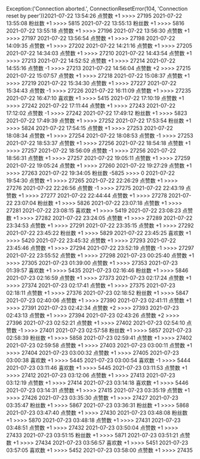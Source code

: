 Exception:('Connection aborted.', ConnectionResetError(104, 'Connection reset by peer'))2021-07-22  13:54:26   点赞数 +1 >>>> 27195
2021-07-22  13:55:08   粉丝数 +1 >>>> 5815
2021-07-22  13:55:13   粉丝数 +1 >>>> 5816
2021-07-22  13:55:18   点赞数 +1 >>>> 27196
2021-07-22  13:56:30   点赞数 +1 >>>> 27197
2021-07-22  13:56:54   点赞数 +1 >>>> 27198
2021-07-22  14:09:35   点赞数 +1 >>>> 27202
2021-07-22  14:21:16   点赞数 +1 >>>> 27205
2021-07-22  14:34:03   点赞数 +1 >>>> 27210
2021-07-22  14:43:54   点赞数 +1 >>>> 27213
2021-07-22  14:52:52   点赞数 +1 >>>> 27214
2021-07-22  14:55:16   点赞数 -1 >>>> 27213
2021-07-22  14:56:04   点赞数 +2 >>>> 27215
2021-07-22  15:07:57   点赞数 +1 >>>> 27218
2021-07-22  15:08:37   点赞数 +1 >>>> 27219
2021-07-22  15:34:30   点赞数 +1 >>>> 27227
2021-07-22  15:34:43   点赞数 -1 >>>> 27226
2021-07-22  16:11:09   点赞数 +1 >>>> 27235
2021-07-22  16:47:10   喜欢数 +1 >>>> 5415
2021-07-22  17:10:19   点赞数 +1 >>>> 27242
2021-07-22  17:11:44   点赞数 +1 >>>> 27243
2021-07-22  17:12:02   点赞数 -1 >>>> 27242
2021-07-22  17:49:12   粉丝数 +1 >>>> 5823
2021-07-22  17:49:39   点赞数 +1 >>>> 27252
2021-07-22  17:53:54   粉丝数 +1 >>>> 5824
2021-07-22  17:54:15   点赞数 +1 >>>> 27253
2021-07-22  18:08:34   点赞数 +1 >>>> 27254
2021-07-22  18:08:53   点赞数 -1 >>>> 27253
2021-07-22  18:53:37   点赞数 +1 >>>> 27256
2021-07-22  18:54:18   点赞数 +1 >>>> 27257
2021-07-22  18:56:09   点赞数 -1 >>>> 27256
2021-07-22  18:56:31   点赞数 +1 >>>> 27257
2021-07-22  19:05:11   点赞数 +1 >>>> 27259
2021-07-22  19:05:24   点赞数 +1 >>>> 27260
2021-07-22  19:27:29   点赞数 +1 >>>> 27263
2021-07-22  19:34:05   粉丝数 -5825 >>>> 0
2021-07-22  19:54:30   点赞数 +1 >>>> 27265
2021-07-22  22:26:29   点赞数 +1 >>>> 27276
2021-07-22  22:26:56   点赞数 -1 >>>> 27275
2021-07-22  22:43:19   点赞数 +1 >>>> 27277
2021-07-22  22:44:44   点赞数 +1 >>>> 27278
2021-07-22  23:07:04   粉丝数 +1 >>>> 5826
2021-07-22  23:07:18   点赞数 +1 >>>> 27281
2021-07-22  23:08:15   喜欢数 +1 >>>> 5419
2021-07-22  23:08:23   点赞数 +1 >>>> 27282
2021-07-22  23:24:05   点赞数 +1 >>>> 27289
2021-07-22  23:34:53   点赞数 +1 >>>> 27291
2021-07-22  23:35:15   点赞数 +1 >>>> 27292
2021-07-22  23:45:22   粉丝数 +1 >>>> 5829
2021-07-22  23:45:25   喜欢数 +1 >>>> 5420
2021-07-22  23:45:32   点赞数 +1 >>>> 27293
2021-07-22  23:45:46   点赞数 +1 >>>> 27294
2021-07-22  23:52:19   点赞数 -1 >>>> 27297
2021-07-22  23:55:52   点赞数 +1 >>>> 27298
2021-07-23  00:25:40   点赞数 +1 >>>> 27305
2021-07-23  01:39:00   点赞数 +1 >>>> 27353
2021-07-23  01:39:57   喜欢数 +1 >>>> 5435
2021-07-23  02:16:46   粉丝数 +1 >>>> 5846
2021-07-23  02:16:59   点赞数 +1 >>>> 27373
2021-07-23  02:17:24   点赞数 +1 >>>> 27374
2021-07-23  02:17:41   点赞数 +1 >>>> 27375
2021-07-23  02:18:11   点赞数 +1 >>>> 27376
2021-07-23  02:18:52   粉丝数 +1 >>>> 5847
2021-07-23  02:40:06   点赞数 +1 >>>> 27390
2021-07-23  02:41:11   点赞数 +1 >>>> 27391
2021-07-23  02:42:34   点赞数 +2 >>>> 27393
2021-07-23  02:43:13   点赞数 +1 >>>> 27394
2021-07-23  02:43:26   点赞数 +2 >>>> 27396
2021-07-23  02:52:21   点赞数 +1 >>>> 27402
2021-07-23  02:54:10   点赞数 -1 >>>> 27401
2021-07-23  02:57:58   粉丝数 +1 >>>> 5857
2021-07-23  02:58:39   粉丝数 +1 >>>> 5858
2021-07-23  02:59:41   点赞数 +1 >>>> 27402
2021-07-23  02:59:58   点赞数 +1 >>>> 27403
2021-07-23  03:00:11   点赞数 +1 >>>> 27404
2021-07-23  03:00:32   点赞数 +1 >>>> 27405
2021-07-23  03:00:38   喜欢数 +1 >>>> 5445
2021-07-23  03:00:54   喜欢数 -1 >>>> 5444
2021-07-23  03:11:46   喜欢数 +1 >>>> 5445
2021-07-23  03:11:53   点赞数 +1 >>>> 27412
2021-07-23  03:12:06   点赞数 +1 >>>> 27413
2021-07-23  03:12:19   点赞数 +1 >>>> 27414
2021-07-23  03:14:18   喜欢数 +1 >>>> 5446
2021-07-23  03:14:31   点赞数 +1 >>>> 27415
2021-07-23  03:35:19   点赞数 +1 >>>> 27426
2021-07-23  03:35:30   点赞数 +1 >>>> 27427
2021-07-23  03:35:47   粉丝数 +1 >>>> 5867
2021-07-23  03:36:31   粉丝数 +1 >>>> 5868
2021-07-23  03:47:40   点赞数 +1 >>>> 27430
2021-07-23  03:48:08   粉丝数 +1 >>>> 5870
2021-07-23  03:48:18   点赞数 +1 >>>> 27431
2021-07-23  03:48:51   点赞数 +1 >>>> 27432
2021-07-23  03:50:04   点赞数 +1 >>>> 27433
2021-07-23  03:51:15   粉丝数 +1 >>>> 5871
2021-07-23  03:51:21   点赞数 +1 >>>> 27434
2021-07-23  03:56:57   喜欢数 +1 >>>> 5451
2021-07-23  03:57:05   喜欢数 +1 >>>> 5452
2021-07-23  03:58:00   点赞数 +1 >>>> 27435
